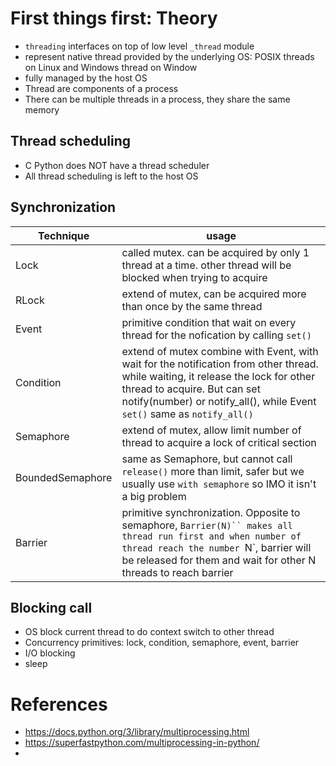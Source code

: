 

# First things first: Theory

- `threading` interfaces on top of low level `_thread` module
- represent native thread provided by the underlying OS: POSIX threads on Linux and Windows thread on Window
- fully managed by the host OS
- Thread are components of a process
- There can be multiple threads in a process, they share the same memory

## Thread scheduling
- C Python does NOT have a thread scheduler
- All thread scheduling is left to the host OS

## Synchronization

| Technique | usage |
| --------- | ------- |
| Lock      | called mutex. can be acquired by only 1 thread at a time. other thread will be blocked when trying to acquire
| RLock     | extend of mutex, can be acquired more than once by the same thread | 
| Event     | primitive condition that wait on every thread for the nofication by calling `set()`
| Condition | extend of mutex combine with Event, with wait for the notification from other thread. while waiting, it release the lock for other thread to acquire. But can set notify(number) or notify_all(), while Event `set()` same as `notify_all()` 
| Semaphore | extend of mutex, allow limit number of thread to acquire a lock of critical section
| BoundedSemaphore | same as Semaphore, but cannot call `release()` more than limit, safer but we usually use `with semaphore` so IMO it isn't a big problem
| Barrier | primitive synchronization. Opposite to semaphore, `Barrier(N)`` makes all thread run first and when number of thread reach the number `N`, barrier will be released for them and wait for other N threads to reach barrier

## Blocking call

- OS block current thread to do context switch to other thread
- Concurrency primitives: lock, condition, semaphore, event, barrier
- I/O blocking
- sleep


# References

- https://docs.python.org/3/library/multiprocessing.html
- https://superfastpython.com/multiprocessing-in-python/
- 